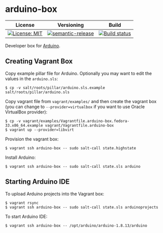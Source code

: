 # arduino-box

| License | Versioning | Build |
| ------- | ---------- | ----- |
| [![License: MIT](https://img.shields.io/badge/License-MIT-yellow.svg)](https://opensource.org/licenses/MIT) | [![semantic-release](https://img.shields.io/badge/%20%20%F0%9F%93%A6%F0%9F%9A%80-semantic--release-e10079.svg)](https://github.com/semantic-release/semantic-release) | [![Build status](https://ci.appveyor.com/api/projects/status/auodk36lsf1py3ir/branch/master?svg=true)](https://ci.appveyor.com/project/nikAizuddin/arduino-box/branch/master) |

Developer box for [Arduino](https://www.arduino.cc).


## Creating Vagrant Box

Copy example pillar file for Arduino. Optionally you may want to edit the values in the `arduino.sls`:
```
$ cp -v salt/roots/pillar/arduino.sls.example salt/roots/pillar/arduino.sls
```

Copy vagrant file from `vagrant/examples/` and then create the vagrant box (you can change to `--provider=virtualbox` if you want to use Oracle VirtualBox provider):
```
$ cp -v vagrant/examples/Vagrantfile.arduino-box.fedora-33.x86_64.example vagrant/Vagrantfile.arduino-box
$ vagrant up --provider=libvirt
```

Provision the vagrant box:
```
$ vagrant ssh arduino-box -- sudo salt-call state.highstate
```

Install Arduino:
```
$ vagrant ssh arduino-box -- sudo salt-call state.sls arduino
```


## Starting Arduino IDE

To upload Arduino projects into the Vagrant box:
```
$ vagrant rsync
$ vagrant ssh arduino-box -- sudo salt-call state.sls arduinoprojects
```

To start Arduino IDE:
```
$ vagrant ssh arduino-box -- /opt/arduino/arduino-1.8.13/arduino
```
